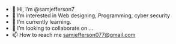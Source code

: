 - 👋 Hi, I’m @samjefferson7
- 👀 I’m interested in Web designing, Programming, cyber security
- 🌱 I’m currently learning.
- 💞️ I’m looking to collaborate on ...
- 📫 How to reach me samjefferson077@gmail.com

<!---
samjefferson7/samjefferson7 is a ✨ special ✨ repository because its `README.md` (this file) appears on your GitHub profile.
You can click the Preview link to take a look at your changes.
--->
